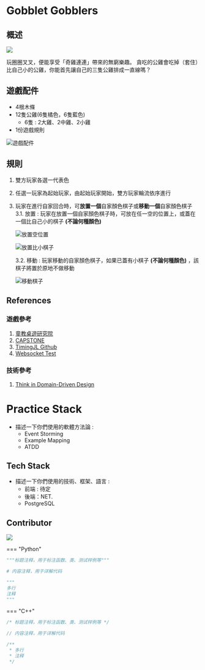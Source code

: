 # Gobblet Gobblers

## 概述
![](https://i.imgur.com/4JfYNf3.png)

玩圈圈叉叉，便能享受「奇雞連連」帶來的無窮樂趣。
貪吃的公雞會吃掉（套住）比自己小的公雞，你能首先讓自己的三隻公雞排成一直線嗎？

## 遊戲配件
* 4根木條
* 12隻公雞(6隻橘色，6隻藍色) 
    * 6隻 : 2大雞、2中雞、2小雞
* 1份遊戲規則

![遊戲配件](https://i.imgur.com/Z35zP2t.png)

## 規則
1. 雙方玩家各選一代表色
2. 任選一玩家為起始玩家，由起始玩家開始，雙方玩家輪流依序進行
3. 玩家在進行自家回合時，可**放置一個**自家顏色棋子或**移動一個**自家顏色棋子
   3.1. 放置 : 玩家在放置一個自家顏色棋子時，可放在任一空的位置上，或蓋在一個比自己小的棋子 **(不論何種顏色)**

    ![放置空位置](https://i.imgur.com/BoRt5Hs.png)

    ![放置比小棋子](https://i.imgur.com/XxLsTTv.png)


   3.2. 移動 : 玩家移動的自家顏色棋子，如果已蓋有小棋子 **(不論何種顏色)** ，該棋子將置於原地不做移動
   
    ![移動棋子](https://i.imgur.com/G11UpxA.png)

## References
### 遊戲參考
1. [童教桌遊研究院](https://mj9981168.pixnet.net/blog/post/196478085-%E5%A5%87%E9%9B%9E%E9%80%A3%E9%80%A3%28gobblet-gobbler%29)
2. [CAPSTONE](https://shop.capstone.hk/products/gobblet-gobblers)
3. [TimingJL Github](https://github.com/TimingJL/tic-tac-toe)
4. [Websocket Test](https://websocketking.com/)
### 技術參考
1. [Think in Domain-Driven Design](https://ithelp.ithome.com.tw/users/20111997/ironman/2730?page=1)

# Practice Stack
- 描述一下你們使用的軟體方法論 :
   - Event Storming
   - Example Mapping
   - ATDD

## Tech Stack
- 描述一下你們使用的技術、框架、語言 :
   - 前端 : 待定
   - 後端：NET.
   - PostgreSQL
   
## Contributor
<a href="https://github.com/Game-as-a-Service/Gobblet-Gobblers/graphs/contributors">
  <img src="https://contrib.rocks/image?repo=Game-as-a-Service/Gobblet-Gobblers" />
</a>


=== "Python"
```python title=""
"""标题注释，用于标注函数、类、测试样例等"""

# 内容注释，用于详解代码

"""
多行
注释
"""
```

=== "C++"
```cpp title=""
/* 标题注释，用于标注函数、类、测试样例等 */

// 内容注释，用于详解代码

/**
 * 多行
 * 注释
 */
```
